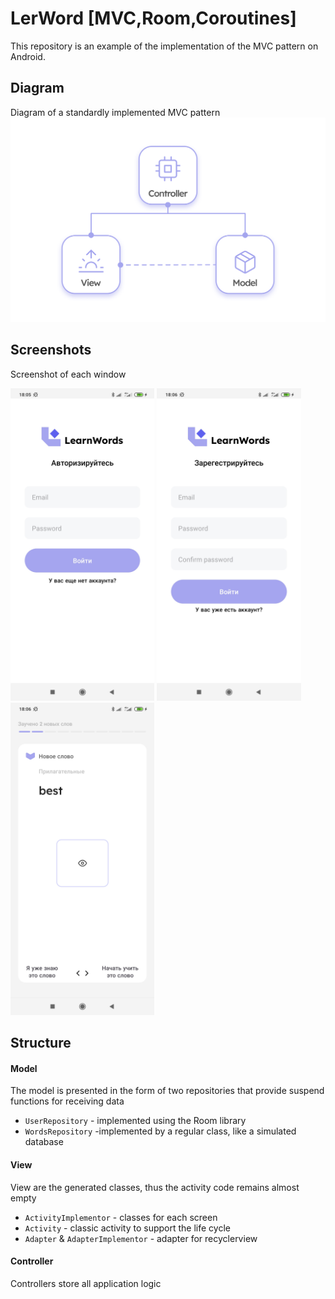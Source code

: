 # LerWord [MVC,Room,Coroutines]
This repository is an example of the implementation of the MVC pattern on Android.

## Diagram
Diagram of a standardly implemented MVC pattern
<img src="app/src/main/res/raw/diagramm.png" ></img>

## Screenshots
Screenshot of each window

<img src="app/src/main/res/raw/screenshot_login.jpg"  height="500"></img>
<img src="app/src/main/res/raw/screenshot_registration.jpg" height="500" ></img>
<img src="app/src/main/res/raw/screenshot_cardview.jpg" height="500" ></img>

## Structure

#### Model
The model is presented in the form of two repositories that provide suspend functions for receiving data
- `UserRepository` - implemented using the Room library
- `WordsRepository` -implemented by a regular class, like a simulated database

#### View
View are the generated classes, thus the activity code remains almost empty
- `ActivityImplementor` - classes for each screen
- `Activity` - classic activity to support the life cycle
- `Adapter` & `AdapterImplementor` - adapter for recyclerview
  
#### Controller
Controllers store all application logic


